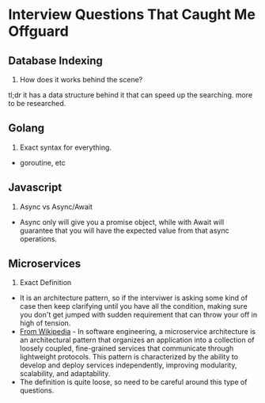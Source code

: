 # Interview Questions That Caught Me Offguard

## Database Indexing

1. How does it works behind the scene? 

tl;dr it has a data structure behind it that can speed up the searching. more to be researched.

## Golang

1. Exact syntax for everything.

- goroutine, etc

## Javascript

1. Async vs Async/Await

- Async only will give you a promise object, while with Await will guarantee that you will have the expected value from that async operations.

## Microservices

1. Exact Definition

- It is an architecture pattern, so if the interviwer is asking some kind of case then keep clarifying until you have all the condition, making sure you don't get jumped with sudden requirement that can throw your off in high of tension.
- [From Wikipedia](https://en.wikipedia.org/wiki/Microservices) - In software engineering, a microservice architecture is an architectural pattern that organizes an application into a collection of loosely coupled, fine-grained services that communicate through lightweight protocols. This pattern is characterized by the ability to develop and deploy services independently, improving modularity, scalability, and adaptability.
- The definition is quite loose, so need to be careful around this type of questions.

